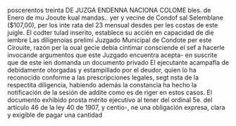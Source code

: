 poscerentos treinta
DE
JUZGA
ENDENNA NACIONA
COLOME
bles.
de Enero de mu
Jooute
kual
mandas..
yer y vecine de Condof
sal Selemblane ($107,00), per los inte
rata del 23 mensual desdes
per les costas de este juigle. El codter
tulad inserito, establece su accién en capacidad de
die iembre
Las diligenoias prelimi
Juzgado Municipal de Condote per
este Cirouite, razón per la oual
gecie debía cintimar consciende el sef
a hacerle invocande argumentos que este Juzgado encuentra acepta-
en
suscrite que de este
ien
domanda un documento privado
El ejecutante acampafla
de debidamente otorgadas y estampillado por el deudor, quien lo ha
reconocido conforme a las prescripciones legales, segt nsta de
la respectita diligencia, habiendo además la constancia
ha hecho la notificación de la sesión de addite como es de riger
en estos casos.
El documento exhibido prosta mérito ejecutivo al tener del ordinal 5e. del artículo 46 de la ley 40 de 1907, y centio-,
ne una obligación expresa, clara y exigible de pagar una cantidad
